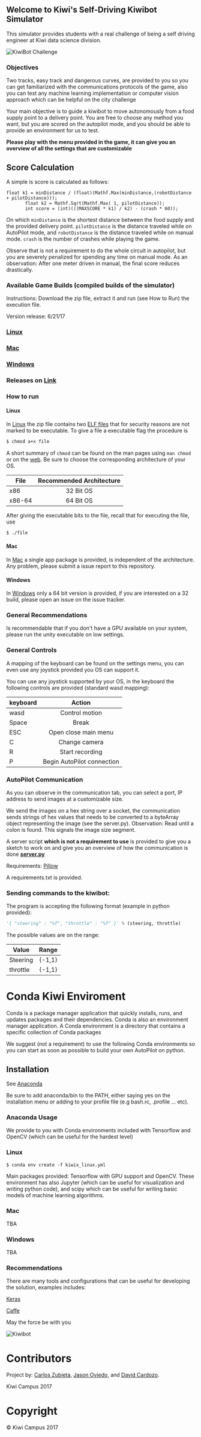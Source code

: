 ## Welcome to Kiwi's Self-Driving Kiwibot Simulator

This simulator provides students with a real challenge of being a self driving engineer at Kiwi data science division.

![KiwiBot Challenge](./Challenge.png)


### Objectives

Two tracks, easy track and dangerous curves, are provided to you so you can get familiarized with the communications protocols of the game, also you can test any machine learning implementation or computer vision approach which can be helpful on the city challenge

Your main objective is to guide a kiwibot to move autonomously from a food supply point to a delivery point. You are free to choose any method you want, but you are scored on the autopilot mode, and you should be able to provide an environment for us to test.

**Please play with the menu provided in the game, it can give you an overview of all the settings that are customizable**

## Score Calculation

A simple is score is calculated as follows:
```
float k1 = minDistance / (float)(Mathf.Max(minDistance,(robotDistance + pilotDistance)));
       float k2 = Mathf.Sqrt(Mathf.Max( 1, pilotDistance));
       int score = (int)(((MAXSCORE * k1) / k2) - (crash * 60));
```
On which `minDistance` is the shortest distance between the food supply and the provided delivery point. `pilotDistance` is the distance traveled while on AutoPilot mode, and `robotDistance` is the distance traveled while on manual mode. `crash` is the number of crashes while playing the game.

Observe that is not a requirement to do the whole circuit in autopilot, but you are severely penalized for spending any time on manual mode. As an observation: After one meter driven in manual, the final score reduces drastically.

### Available Game Builds (compiled builds of the simulator)

Instructions: Download the zip file, extract it and run (see How to Run) the execution file.

Version release: 6/21/17
### [Linux](https://github.com/Davidnet/kiwix/releases/download/v1.0/Linuxuniversal-kiwicampus-challenge.zip)

### [Mac](https://github.com/Davidnet/kiwix/releases/download/v1.0/Macuniversal-kiwicampus-challenge.zip)

### [Windows](https://github.com/Davidnet/kiwix/releases/download/v1.0/Windows64-kiwicampus-challenge.zip)

### **Releases on** [Link](https://github.com/Davidnet/kiwix/releases)

### How to run

#### Linux

In [Linux](https://github.com/Davidnet/kiwix/releases/download/v1.0/Linuxuniversal-kiwicampus-challenge.zip) the zip file contains two [ELF files](https://en.wikipedia.org/wiki/Executable_and_Linkable_Format) that for security reasons are not marked to be executable. To give a file a executable flag the procedure is

```bash
$ chmod a+x file
```
A short summary of `chmod` can be found on the man pages using `man chmod` or on the [web](https://explainshell.com/explain?cmd=chmod+a%2Bx+file).
Be sure to choose the corresponding architecture of your OS.

| File   | Recommended Architecture |
| ----   |:------------------------:|
| x86    | 32 Bit OS                |
| x86-64 | 64 Bit OS                |

After giving the executable bits to the file, recall that for executing the file, use
```bash
$ ./file
```


#### Mac

In [Mac](https://github.com/Davidnet/kiwix/releases/download/v1.0/Macuniversal-kiwicampus-challenge.zip) a single app package is provided, is independent of the architecture. Any problem, please submit a issue report to this repository.

#### Windows

In [Windows](https://github.com/Davidnet/kiwix/releases/download/v1.0/Windows64-kiwicampus-challenge.zip) only a 64 bit version is provided, if you are interested on a 32 build, please open an issue on the issue tracker.

### General Recommendations

Is recommendable that if you don't have a GPU available on your system, please run the unity executable on low settings.

### General Controls

A mapping of the keyboard can be found on the settings menu, you can even use any joystick provided you OS can support it.

You can use any joystick supported by your OS, in the keyboard the following controls are provided (standard wasd mapping):

| keyboard   | Action |
| ----   |:------------------------:|
| wasd  | Control motion             |
| Space  | Break                |
| ESC    | Open close main menu |
|  C     | Change camera |
|  R     | Start recording |
|  P     | Begin AutoPilot connection |

### AutoPilot Communication



As you can observe in the communication tab, you can select a port, IP address to send images at a customizable size.

We send the images on a hex string over a socket, the communication sends strings of hex values that needs to be converted to a byteArray object representing the image (see the server.py). Observation: Read until a colon is found. This signals the image size segment.

A server script **which is not a requirement to use** is provided to give you a sketch to work on and give you an overview of how the communication is done **[server.py](server.py)**

Requirements: [Pillow](http://pillow.readthedocs.io/en/4.2.x/)

A requirements.txt is provided.


### Sending commands to the kiwibot:

The program is accepting the following format (example in python provided):

```python
'{ "steering" : "%f", "throttle" : "%f" }' % (steering, throttle)
```

The possible values are on the range:

| Value   | Range |
| ----   |:------------------------:|
| Steering   |  {-1,1}                |
| throttle  | {-1,1}                |




# Conda Kiwi Enviroment

Conda is a package manager application that quickly installs, runs, and updates packages and their dependencies. Conda is also an environment manager application. A Conda environment is a directory that contains a specific collection of Conda packages


We suggest (not a requirement) to use the following Conda environments so you can start as soon as possible to build your own AutoPilot on python.

## Installation


See [Anaconda](https://www.continuum.io/downloads)

Be sure to add anaconda/bin to the PATH, either saying yes on the installation menu or adding to your profile file (e.g bash.rc, .profile ... etc).


### Anaconda Usage

We provide to you with Conda environments included with Tensorflow and OpenCV (which can be useful for the hardest level)

### Linux

```
$ conda env create -f kiwix_linux.yml
```
Main packages provided: Tensorflow with GPU support and OpenCV. These environment has also Jupyter (which can be useful for visualization and writing python code), and scipy which can be useful for writing basic models of machine learning algorithms.

### Mac

TBA

### Windows

TBA

### Recommendations

There are many tools and configurations that can be useful for developing the solution, examples includes:

[Keras](https://keras.io/)

[Caffe](http://caffe.berkeleyvision.org/)

May the force be with you


![Kiwibot](./KIWIBOT.png)

# Contributors


Project by: [Carlos Zubieta](https://www.linkedin.com/in/carlos-zubieta-52217875/), [Jason Oviedo](https://www.linkedin.com/in/jason-oviedo-46611914/), and [David Cardozo](https://www.linkedin.com/in/davidcardozo/).

Kiwi Campus 2017


# Copyright

 © Kiwi Campus 2017
